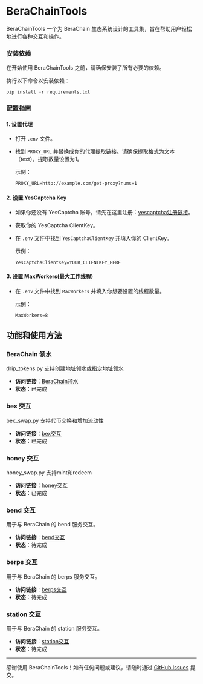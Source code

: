 # BeraChainTools

BeraChainTools 一个为 BeraChain 生态系统设计的工具集，旨在帮助用户轻松地进行各种交互和操作。

### 安装依赖

在开始使用 BeraChainTools 之前，请确保安装了所有必要的依赖。

执行以下命令以安装依赖：

```
pip install -r requirements.txt
```

### 配置指南

#### 1. 设置代理

- 打开 `.env` 文件。
- 找到 `PROXY_URL` 并替换成你的代理提取链接。请确保提取格式为文本（text），提取数量设置为1。

  示例：
  ```
  PROXY_URL=http://example.com/get-proxy?nums=1
  ```

#### 2. 设置 YesCaptcha Key

- 如果你还没有 YesCaptcha 账号，请先在这里注册：[yescaptcha注册链接](https://yescaptcha.com/i/0vVEgw)。
- 获取你的 YesCaptcha ClientKey。
- 在 `.env` 文件中找到 `YesCaptchaClientKey` 并填入你的 ClientKey。

  示例：
  ```
  YesCaptchaClientKey=YOUR_CLIENTKEY_HERE
  ```

#### 3. 设置 MaxWorkers(最大工作线程)

- 在 `.env` 文件中找到 `MaxWorkers` 并填入你想要设置的线程数量。

  示例：
  ```
  MaxWorkers=8
  ```

## 功能和使用方法

### BeraChain 领水

drip_tokens.py
支持创建地址领水或指定地址领水

- **访问链接**：[BeraChain领水](https://artio.faucet.berachain.com/)
- **状态**：已完成

### bex 交互

bex_swap.py
支持代币交换和增加流动性

- **访问链接**：[bex交互](https://artio.bex.berachain.com/swap)
- **状态**：已完成

### honey 交互

honey_swap.py
支持mint和redeem

- **访问链接**：[honey交互](https://artio.honey.berachain.com)
- **状态**：已完成

### bend 交互

用于与 BeraChain 的 bend 服务交互。

- **访问链接**：[bend交互](https://artio.bend.berachain.com/)
- **状态**：待完成

### berps 交互

用于与 BeraChain 的 berps 服务交互。

- **访问链接**：[berps交互](https://artio.berps.berachain.com/)
- **状态**：待完成

### station 交互

用于与 BeraChain 的 station 服务交互。

- **访问链接**：[station交互](https://artio.station.berachain.com/)
- **状态**：待完成

---

感谢使用
BeraChainTools！如有任何问题或建议，请随时通过 [GitHub Issues](https://github.com/ymmmmmmmm/BeraChainTools/issues) 提交。

